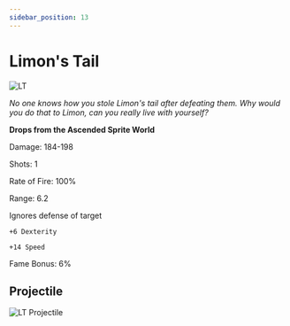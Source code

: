 ```yaml
---
sidebar_position: 13
---
```


# Limon's Tail

![LT](https://vwiki.valorserver.com/api/item/picture/limon's%20tail)

<i>No one knows how you stole Limon's tail after defeating them. Why would you do that to Limon, can you really live with yourself?</i>

**Drops from the Ascended Sprite World**

Damage: 184-198

Shots: 1

Rate of Fire: 100%

Range: 6.2

Ignores defense of target

    +6 Dexterity
    
    +14 Speed
    
Fame Bonus: 6%

## Projectile

![LT Projectile](https://cdn.discordapp.com/attachments/953134990428868629/981727292881514567/limonstail.gif)
